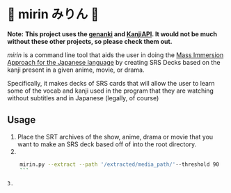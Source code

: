 # :sake: mirin みりん :mount_fuji:
__Note:__ __This project uses the [genanki](https://github.com/kerrickstaley/genanki) and [KanjiAPI](https://github.com/onlyskin/kanjiapi.dev). It would not be much without these other projects, so please check them out.__

_mirin_ is a command line tool that aids the user in doing the [Mass Immersion Approach for the Japanese language](https://massimmersionapproach.com/) by creating SRS Decks based on the kanji present in a given anime, movie, or drama. 

Specifically, it makes decks of SRS cards that will allow the user to learn some of the vocab and kanji used in the program that they are watching without subtitles and in Japanese (legally, of course)


## Usage
 
1. Place the SRT archives of the show, anime, drama or movie that you want to make an SRS deck based off of into the root directory. 
2. 
```bash
    mirin.py --extract --path '/extracted/media_path/'--threshold 90
    ```

3. 
